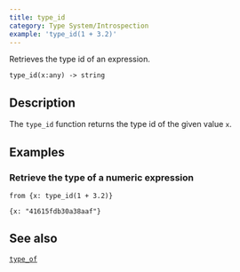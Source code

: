```yaml
---
title: type_id
category: Type System/Introspection
example: 'type_id(1 + 3.2)'
---
```


Retrieves the type id of an expression.

```tql
type_id(x:any) -> string
```

## Description

The `type_id` function returns the type id of the given value `x`.

## Examples

### Retrieve the type of a numeric expression

```tql
from {x: type_id(1 + 3.2)}
```

```tql
{x: "41615fdb30a38aaf"}
```

## See also

[`type_of`](/reference/functions/type_of)
